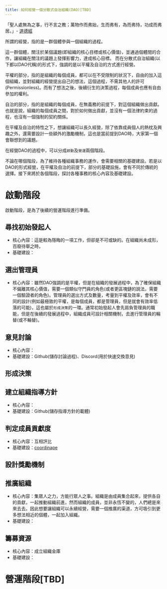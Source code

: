 ```yaml
---
title: 如何經營一個分散式自治組織(DAO)[TBD]
---
```


「聖人處無為之事，行不言之教；萬物作而弗始，生而弗有，為而弗恃，功成而弗居。」- [道德經](https://ctext.org/text.pl?node=11593&if=gb&show=parallel)

所謂的經營，指的是一群個體參與一個組織的過程。

這一群個體，關注於某個議題(即組織的核心目標或核心價值)，並通過個體間的合作，讓組織在關注的議題上發揮影響力，達成核心目標。
而在分散式自治組織(以下都以DAO代稱)的形式下，強調的是以平權及自治的方式進行經營。

平權的部分，指的是組織的每個成員，都可以在不受限制的狀況下，自由的加入這個組織，並對組織的經營提出自己的想法，這個過程，不需其他人的許可(Permissionless)。而有了想法之後，後續衍生的決策過程，每個成員也應有自由參加的權利。

自治的部分，指的是組織的每個成員，在無義務的前提下，對這個組織做出貢獻。也就是說，組織的每個成員之間，對於如何做出貢獻，並沒有一個法律約束的過程，也沒有一個強制的契約關係。

在平權及自治的特性之下，想讓組織可以長久經營，除了依靠成員個人的熱枕及興趣之外，還需要設計一些額外的激勵機制，這也是當前提到DAO時，大家第一個會聯想到的議題。

在經營DAO的過程中，可以分成`啟動`及`營運`兩個階段。

不論在哪個階段，為了維持各種組織事務的運作，會需要相關的基礎建設。若是以DAO的形式經營，在平權及自治的前提下，部分的基礎設施，會有不同於傳統的選擇。接下來將於各個階段，探討各種事務的核心內容及基礎建設。

# 啟動階段

啟動階段，是為了後續的營運階段進行準備。

## 尋找初始發起人
  - 核心內容：這是較為隱晦的一項工作，但卻是不可或缺的。在組織尚未成形，百廢待舉之時，
  - 基礎建設：

## 選出管理員
  - 核心內容：雖然DAO強調的是平權，但是在組織的發展過程中，為了確保組織不偏離其核心價值，需要一個類似守門員的角色(或者更區塊鏈的說法，需要一個驗證者的角色)。管理員的選出方式及數量，考量到平權及效率，會有不同的設計(例如最極致的平權，是每個成員，都是管理員，但是就會有效率低落的可能)，這也屬於`形成決策`的一環。通常初始發起人會先肩負管理員的職能，但是在後續的發展過程中，組織成員可設計相關機制，去進行管理員的輪替(或不輪替)。

## 意見討論
  - 核心內容：
  - 基礎建設：Github(儲存討論過程)、Discord(用於快速交換意見) 
  
## 形成決策

## 建立組織指導方針
  - 核心內容：
  - 基礎建設：Github(儲存指導方針的載體)

## 判定成員貢獻度
  - 核心內容：互相評比
  - 基礎建設：[coordinape](https://app.coordinape.com/)

## 設計獎勵機制

## 推廣組織
  - 核心內容：集眾人之力，方能行眾人之事。組織是由成員集合起來，提供各自的貢獻，一起推動組織前進，然而組織的成員，並非永恆不變的，人們總是來來去去。因此想要讓組織可以永續經營，需要一個推廣的渠道，方可吸引到更多想法相近的個體，一起加入組織。  
  - 基礎建設：

## 籌募資源
  - 核心內容：成立組織金庫
  - 基礎建設：

# 營運階段[TBD]
